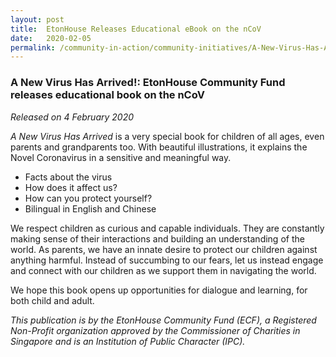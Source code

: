 ```yaml
---
layout: post
title:  EtonHouse Releases Educational eBook on the nCoV
date:   2020-02-05
permalink: /community-in-action/community-initiatives/A-New-Virus-Has-Arrived
---
```


### A New Virus Has Arrived!: EtonHouse Community Fund releases educational book on the nCoV
_Released on 4 February 2020_

*A New Virus Has Arrived* is a very special book for children of all ages, even parents and grandparents too. With beautiful illustrations, it explains the Novel Coronavirus in a sensitive and meaningful way. 

- Facts about the virus 
- How does it affect us?
- How can you protect yourself?
- Bilingual in English and Chinese

We respect children as curious and capable individuals. They are constantly making sense of their interactions and building an understanding of the world. As parents, we have an innate desire to protect our children against anything harmful. Instead of succumbing to our fears, let us instead engage and connect with our children as we support them in navigating the world.    

We hope this book opens up opportunities for dialogue and learning, for both child and adult. 

_This publication is by the EtonHouse Community Fund (ECF), a Registered Non-Profit organization
approved by the Commissioner of Charities in Singapore and is an Institution of
Public Character (IPC)._

 
